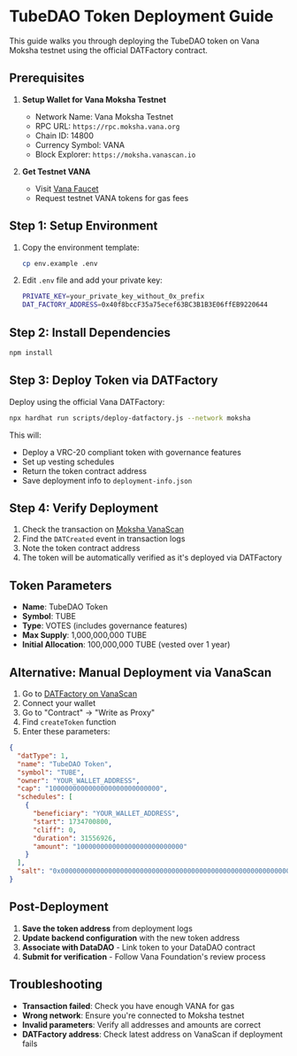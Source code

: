 # TubeDAO Token Deployment Guide

This guide walks you through deploying the TubeDAO token on Vana Moksha testnet using the official DATFactory contract.

## Prerequisites

1. **Setup Wallet for Vana Moksha Testnet**
   - Network Name: Vana Moksha Testnet
   - RPC URL: `https://rpc.moksha.vana.org`
   - Chain ID: 14800
   - Currency Symbol: VANA
   - Block Explorer: `https://moksha.vanascan.io`

2. **Get Testnet VANA**
   - Visit [Vana Faucet](https://faucet.vana.org/)
   - Request testnet VANA tokens for gas fees

## Step 1: Setup Environment

1. Copy the environment template:
   ```bash
   cp env.example .env
   ```

2. Edit `.env` file and add your private key:
   ```bash
   PRIVATE_KEY=your_private_key_without_0x_prefix
   DAT_FACTORY_ADDRESS=0x40f8bccF35a75ecef63BC3B1B3E06ffEB9220644
   ```

## Step 2: Install Dependencies

```bash
npm install
```

## Step 3: Deploy Token via DATFactory

Deploy using the official Vana DATFactory:

```bash
npx hardhat run scripts/deploy-datfactory.js --network moksha
```

This will:
- Deploy a VRC-20 compliant token with governance features
- Set up vesting schedules
- Return the token contract address
- Save deployment info to `deployment-info.json`

## Step 4: Verify Deployment

1. Check the transaction on [Moksha VanaScan](https://moksha.vanascan.io)
2. Find the `DATCreated` event in transaction logs
3. Note the token contract address
4. The token will be automatically verified as it's deployed via DATFactory

## Token Parameters

- **Name**: TubeDAO Token
- **Symbol**: TUBE
- **Type**: VOTES (includes governance features)
- **Max Supply**: 1,000,000,000 TUBE
- **Initial Allocation**: 100,000,000 TUBE (vested over 1 year)

## Alternative: Manual Deployment via VanaScan

1. Go to [DATFactory on VanaScan](https://moksha.vanascan.io/address/0x40f8bccF35a75ecef63BC3B1B3E06ffEB9220644)
2. Connect your wallet
3. Go to "Contract" → "Write as Proxy"
4. Find `createToken` function
5. Enter these parameters:

```json
{
  "datType": 1,
  "name": "TubeDAO Token",
  "symbol": "TUBE", 
  "owner": "YOUR_WALLET_ADDRESS",
  "cap": "1000000000000000000000000000",
  "schedules": [
    {
      "beneficiary": "YOUR_WALLET_ADDRESS",
      "start": 1734700800,
      "cliff": 0,
      "duration": 31556926,
      "amount": "100000000000000000000000000"
    }
  ],
  "salt": "0x0000000000000000000000000000000000000000000000000000000000000000"
}
```

## Post-Deployment

1. **Save the token address** from deployment logs
2. **Update backend configuration** with the new token address
3. **Associate with DataDAO** - Link token to your DataDAO contract
4. **Submit for verification** - Follow Vana Foundation's review process

## Troubleshooting

- **Transaction failed**: Check you have enough VANA for gas
- **Wrong network**: Ensure you're connected to Moksha testnet
- **Invalid parameters**: Verify all addresses and amounts are correct
- **DATFactory address**: Check latest address on VanaScan if deployment fails
